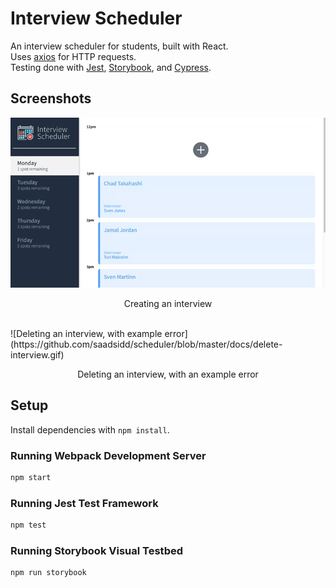 # Interview Scheduler
An interview scheduler for students, built with React.
<br />
Uses [axios](https://github.com/axios/axios) for HTTP requests.
<br />
Testing done with [Jest](https://github.com/facebook/jest), [Storybook](https://github.com/storybookjs/storybook), and [Cypress](https://github.com/cypress-io/cypress).

## Screenshots
![Creating an interview](https://github.com/saadsidd/scheduler/blob/master/docs/create-interview.gif)
<p align="center">Creating an interview</p>
<br />
![Deleting an interview, with example error](https://github.com/saadsidd/scheduler/blob/master/docs/delete-interview.gif)
<p align="center">Deleting an interview, with an example error</p>

## Setup

Install dependencies with `npm install`.


### Running Webpack Development Server

```sh
npm start
```

### Running Jest Test Framework

```sh
npm test
```

### Running Storybook Visual Testbed

```sh
npm run storybook
```